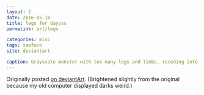 ```yaml
---
layout: 1
date: 2016-05-18
title: legs for daysss
permalink: art/legs

categories: misc
tags: sawface
site: deviantart

caption: Grayscale monster with too many legs and limbs, receding into the darkness.
---
```

Originally posted [on deviantArt](https://www.deviantart.com/a-flyleaf/art/well-that-s-a-thing-609778015). (Brightened slightly from the original because my old computer displayed darks weird.)